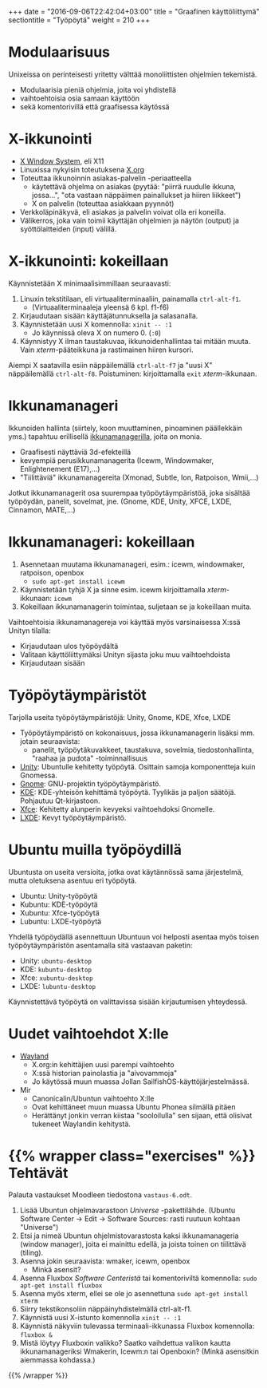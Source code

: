 +++
date = "2016-09-06T22:42:04+03:00"
title = "Graafinen käyttöliittymä"
sectiontitle = "Työpöytä"
weight = 210
+++

Modulaarisuus
==============================

Unixeissa on perinteisesti yritetty välttää monoliittisten ohjelmien tekemistä.

* Modulaarisia pieniä ohjelmia, joita voi yhdistellä
* vaihtoehtoisia osia samaan käyttöön
* sekä komentorivillä että graafisessa käytössä




X-ikkunointi
==============================

* [X Window System](http://en.wikipedia.org/wiki/X_Window_System), eli X11
* Linuxissa nykyisin toteutuksena [X.org](http://www.x.org/wiki/)
* Toteuttaa ikkunoinnin asiakas-palvelin -periaatteella
    * käytettävä ohjelma on asiakas (pyytää: "piirrä ruudulle ikkuna, jossa...",
      "ota vastaan näppäimen painallukset ja hiiren liikkeet")
    * X on palvelin (toteuttaa asiakkaan pyynnöt)
* Verkkoläpinäkyvä, eli asiakas ja palvelin voivat olla eri koneilla.
* Välikerros, joka vain toimii käyttäjän ohjelmien ja näytön (output) ja syöttölaitteiden (input) välillä.



X-ikkunointi: kokeillaan
==============================

Käynnistetään X minimaalisimmillaan seuraavasti:

1. Linuxin tekstitilaan, eli virtuaaliterminaaliin, painamalla `ctrl-alt-f1`.
    * (Virtuaaliterminaaleja yleensä 6 kpl. f1-f6)
2. Kirjaudutaan sisään käyttäjätunnuksella ja salasanalla.
3. Käynnistetään uusi X komennolla: `xinit -- :1`
    * Jo käynnissä oleva X on numero 0. (`:0`)
4. Käynnistyy X ilman taustakuvaa, ikkunoidenhallintaa tai mitään muuta.
   Vain *xterm*-pääteikkuna ja rastimainen hiiren kursori.

Aiempi X saatavilla esiin näppäilemällä `ctrl-alt-f7` ja "uusi X" näppäilemällä `ctrl-alt-f8`.
Poistuminen: kirjoittamalla `exit` *xterm*-ikkunaan.




Ikkunamanageri
==============================

Ikkunoiden hallinta (siirtely, koon muuttaminen, pinoaminen päällekkäin yms.) tapahtuu erillisellä
[ikkunamanagerilla](http://en.wikipedia.org/wiki/X_window_manager), joita on monia.

* Graafisesti näyttäviä 3d-efekteillä
* kevyempiä perusikkunamanagerita (Icewm, Windowmaker, Enlightenement (E17),...)
* "Tiilittäviä" ikkunamanagereita (Xmonad, Subtle, Ion, Ratpoison, Wmii,...)

Jotkut ikkunamanagerit osa suurempaa työpöytäympäristöä, joka sisältää työpöydän, panelit, sovelmat, jne. (Gnome, KDE, Unity, XFCE, LXDE, Cinnamon, MATE,...)




Ikkunamanageri: kokeillaan
==============================

1. Asennetaan muutama ikkunamanageri, esim.: icewm, windowmaker, ratpoison, openbox
    * `sudo apt-get install icewm`
2. Käynnistetään tyhjä X ja sinne esim. icewm kirjoittamalla *xterm*-ikkunaan: `icewm`
3. Kokeillaan ikkunamanagerin toimintaa, suljetaan se ja kokeillaan muita.

Vaihtoehtoisia ikkunamanagereja voi käyttää myös varsinaisessa X:ssä Unityn tilalla:

* Kirjaudutaan ulos työpöydältä
* Valitaan käyttöliittymäksi Unityn sijasta joku muu vaihtoehdoista
* Kirjaudutaan sisään




Työpöytäympäristöt
==============================

Tarjolla useita työpöytäympäristöjä: Unity, Gnome, KDE, Xfce, LXDE

* Työpöytäympäristö on kokonaisuus, jossa ikkunamanagerin lisäksi mm. jotain seuraavista:
    * panelit, työpöytäkuvakkeet, taustakuva, sovelmia, tiedostonhallinta, "raahaa ja pudota" -toiminnallisuus
* [Unity](http://unity.ubuntu.com/): Ubuntulle kehitetty työpöytä. Osittain samoja komponentteja kuin Gnomessa.
* [Gnome](http://www.gnome.org/): GNU-projektin työpöytäympäristö.
* [KDE](http://www.kde.org/): KDE-yhteisön kehittämä työpöytä. Tyylikäs ja paljon säätöjä. Pohjautuu Qt-kirjastoon.
* [Xfce](http://xfce.org): Kehitetty alunperin kevyeksi vaihtoehdoksi Gnomelle.
* [LXDE](http://lxde.org/): Kevyt työpöytäympäristö.




Ubuntu muilla työpöydillä
==============================

Ubuntusta on useita versioita, jotka ovat käytännössä sama järjestelmä, mutta oletuksena asentuu eri työpöytä.

* Ubuntu: Unity-työpöytä
* Kubuntu: KDE-työpöytä
* Xubuntu: Xfce-työpöytä
* Lubuntu: LXDE-työpöytä

Yhdellä työpöydällä asennettuun Ubuntuun voi helposti asentaa myös toisen työpöytäympäristön
asentamalla sitä vastaavan paketin:

* Unity: `ubuntu-desktop`
* KDE: `kubuntu-desktop`
* Xfce: `xubuntu-desktop`
* LXDE: `lubuntu-desktop`

Käynnistettävä työpöytä on valittavissa sisään kirjautumisen yhteydessä.





Uudet vaihtoehdot X:lle
==============================

* [Wayland](http://en.wikipedia.org/wiki/Wayland_%28display_server_protocol%29)
   * X.org:in kehittäjien uusi parempi vaihtoehto
   * X:ssä historian painolastia ja "aivovammoja"
   * Jo käytössä muun muassa Jollan SailfishOS-käyttöjärjestelmässä.
* Mir
   * Canonicalin/Ubuntun vaihtoehto X:lle
   * Ovat kehittäneet muun muassa Ubuntu Phonea silmällä pitäen
   * Herättänyt jonkin verran kiistaa "sooloilulla" sen sijaan, että olisivat tukeneet Waylandin kehitystä.




{{% wrapper class="exercises" %}}
Tehtävät
==============================

Palauta vastaukset Moodleen tiedostona `vastaus-6.odt`.

1. Lisää Ubuntun ohjelmavarastoon *Universe* -pakettilähde.
   (Ubuntu Software Center -> Edit -> Software Sources: rasti ruutuun kohtaan "Universe")
2. Etsi ja nimeä Ubuntun ohjelmistovarastosta kaksi ikkunamanageria (window manager),
   joita ei mainittu edellä, ja joista toinen on tiilittävä (tiling).
3. Asenna jokin seuraavista: wmaker, icewm, openbox
   * Minkä asensit?
4. Asenna Fluxbox *Software Centeristä* tai komentoriviltä komennolla: `sudo apt-get install fluxbox`
5. Asenna myös xterm, ellei se ole jo asennettuna `sudo apt-get install xterm`
6. Siirry tekstikonsoliin näppäinyhdistelmällä ctrl-alt-f1.
7. Käynnistä uusi X-istunto komennolla `xinit -- :1`
8. Käynnistä näkyviin tulevassa terminaali-ikkunassa Fluxbox komennolla: `fluxbox &`
9. Mistä löytyy Fluxboxin valikko? Saatko vaihdettua valikon kautta ikkunamanageriksi Wmakerin, Icewm:n tai Openboxin?
   (Minkä asensitkin aiemmassa kohdassa.)

{{% /wrapper %}}
